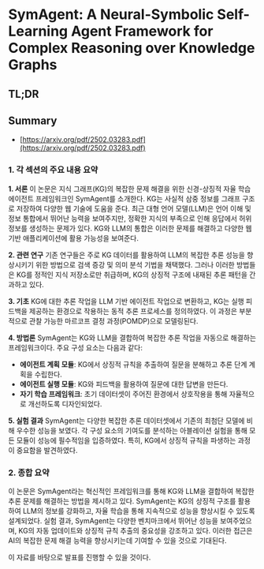 # SymAgent: A Neural-Symbolic Self-Learning Agent Framework for Complex Reasoning over Knowledge Graphs
## TL;DR
## Summary
- [https://arxiv.org/pdf/2502.03283.pdf](https://arxiv.org/pdf/2502.03283.pdf)

### 1. 각 섹션의 주요 내용 요약

**1. 서론**
이 논문은 지식 그래프(KG)의 복잡한 문제 해결을 위한 신경-상징적 자율 학습 에이전트 프레임워크인 SymAgent를 소개한다. KG는 사실적 삼중 정보를 그래프 구조로 저장하여 다양한 웹 기술에 도움을 준다. 최근 대형 언어 모델(LLM)은 언어 이해 및 정보 통합에서 뛰어난 능력을 보여주지만, 정확한 지식의 부족으로 인해 응답에서 허위 정보를 생성하는 문제가 있다. KG와 LLM의 통합은 이러한 문제를 해결하고 다양한 웹 기반 애플리케이션에 활용 가능성을 보여준다.

**2. 관련 연구**
기존 연구들은 주로 KG 데이터를 활용하여 LLM의 복잡한 추론 성능을 향상시키기 위한 방법으로 검색 증강 및 의미 분석 기법을 채택했다. 그러나 이러한 방법들은 KG를 정적인 지식 저장소로만 취급하며, KG의 상징적 구조에 내재된 추론 패턴을 간과하고 있다.

**3. 기초**
KG에 대한 추론 작업을 LLM 기반 에이전트 작업으로 변환하고, KG는 실행 피드백을 제공하는 환경으로 작용하는 동적 추론 프로세스를 정의하였다. 이 과정은 부분적으로 관찰 가능한 마르코프 결정 과정(POMDP)으로 모델링된다.

**4. 방법론**
SymAgent는 KG와 LLM을 결합하여 복잡한 추론 작업을 자동으로 해결하는 프레임워크이다. 주요 구성 요소는 다음과 같다:
- **에이전트 계획 모듈**: KG에서 상징적 규칙을 추출하여 질문을 분해하고 추론 단계 계획을 수립한다.
- **에이전트 실행 모듈**: KG와 피드백을 활용하여 질문에 대한 답변을 만든다.
- **자기 학습 프레임워크**: 초기 데이터셋이 주어진 환경에서 상호작용을 통해 자율적으로 개선하도록 디자인되었다.

**5. 실험 결과**
SymAgent는 다양한 복잡한 추론 데이터셋에서 기존의 최첨단 모델에 비해 우수한 성능을 보였다. 각 구성 요소의 기여도를 분석하는 아블레이션 실험을 통해 모든 모듈이 성능에 필수적임을 입증하였다. 특히, KG에서 상징적 규칙을 파생하는 과정이 중요함을 발견하였다.

### 2. 종합 요약
이 논문은 SymAgent라는 혁신적인 프레임워크를 통해 KG와 LLM을 결합하여 복잡한 추론 문제를 해결하는 방법을 제시하고 있다. SymAgent는 KG의 상징적 구조를 활용하여 LLM의 정보를 강화하고, 자율 학습을 통해 지속적으로 성능을 향상시킬 수 있도록 설계되었다. 실험 결과, SymAgent는 다양한 벤치마크에서 뛰어난 성능을 보여주었으며, KG의 자동 업데이트와 상징적 규칙 추출의 중요성을 강조하고 있다. 이러한 접근은 AI의 복잡한 문제 해결 능력을 향상시키는데 기여할 수 있을 것으로 기대된다. 

이 자료를 바탕으로 발표를 진행할 수 있을 것이다.